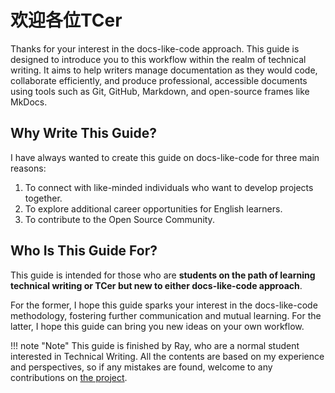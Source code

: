 # 欢迎各位TCer

Thanks for your interest in the docs-like-code approach. This guide is designed to introduce you to this workflow within the realm of technical writing. It aims to help writers manage documentation as they would code, collaborate efficiently, and produce professional, accessible documents using tools such as Git, GitHub, Markdown, and open-source frames like MkDocs.

## Why Write This Guide?

I have always wanted to create this guide on docs-like-code for three main reasons:

1. To connect with like-minded individuals who want to develop projects together.
2. To explore additional career opportunities for English learners.
3. To contribute to the Open Source Community.

## Who Is This Guide For?

This guide is intended for those who are **students on the path of learning technical writing or TCer but new to either docs-like-code approach**.

For the former, I hope this guide sparks your interest in the docs-like-code methodology, fostering further communication and mutual learning. For the latter, I hope this guide can bring you new ideas on your own workflow.

!!! note "Note"
    This guide is finished by Ray, who are a normal student interested in Technical Writing. All the contents are based on my experience and perspectives, so if any mistakes are found, welcome to any contributions on [the project](https://github.com/TCCQUPT/tc_learning_path).
